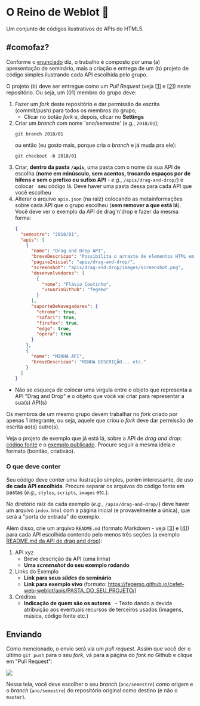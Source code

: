 # O Reino de Weblot :crown:

Um conjunto de códigos ilustrativos de APIs do HTML5.

## #comofaz?

Conforme o [enunciado][enunciado] diz, o trabalho é composto por uma (a) apresentação
de seminário, mais a criação e entrega de um (b) projeto de código simples ilustrando
cada API escolhida pelo grupo.

O projeto (b) deve ser entregue como um _Pull Request_ (veja [[1]][using-pull-requests] e
[[2]][creating-pull-requests]) neste repositório. Ou seja, um (01) membro do grupo deve:

1. Fazer um _fork_ deste repositório e dar permissão de escrita (commit/push) para todos os membros do grupo;
   - Clicar no botão _fork_ e, depois, clicar no **Settings**
1. Criar um _branch_ com nome 'ano/semestre' (e.g., `2018/01`);
   ```
   git branch 2018/01
   ```
   ou então (eu gosto mais, porque cria o _branch_ e já muda pra ele):
   ```
   git checkout -b 2018/01
   ```
1. Criar, **dentro da pasta `/apis`**, uma pasta com o nome da sua API de escolha (**nome em minúsculo,
   sem acentos, trocando espaços por de hífens e sem o prefixo ou sufixo API** - _e.g._, `/apis/drag-and-drop/`) e colocar
   seu código lá. Deve haver uma pasta dessa para cada API que você escolheu
1. Alterar o arquivo `apis.json` (na raiz) colocando as metainformações sobre cada API
   que o grupo escolheu (**sem remover a que está lá**). Você deve ver o exemplo
   da API de drag'n'drop e fazer da mesma forma:
   ```json
   {
     "semestre": "2018/01",
     "apis": [
       {
         "nome": "Drag and Drop API",
         "breveDescricao": "Possibilita o arraste de elementos HTML em cima de outros",
         "paginaInicial": "apis/drag-and-drop/",
         "screenshot": "apis/drag-and-drop/images/screenshot.png",
         "desenvolvedores": [
           {
             "nome": "Flávio Coutinho",
             "usuarioGithub": "fegemo"
           }
         ],
         "suporteDeNavegadores": {
           "chrome": true,
           "safari": true,
           "firefox": true,
           "edge": true,
           "opera": true
         }
       },
       {
         "nome": "MINHA API",
         "breveDescricao": "MINHA DESCRIÇÃO... etc."
       }
     ]
   }
   ```
  - Não se esqueça de colocar uma vírgula entre o objeto que representa a API
    "Drag and Drop" e o objeto que você vai criar para representar a sua(s)
    API(s)

Os membros de um mesmo grupo devem trabalhar no _fork_ criado por apenas 1 integrante, ou
seja, aquele que criou o _fork_ deve dar permissão de escrita ao(s) outro(s).

Veja o projeto de exemplo que já está lá, sobre a API de _drag and drop_:
[código fonte][drag-and-drop-code] e o [exemplo publicado][drag-and-drop-live]. Procure
seguir a mesma ideia e formato (bonitão, criativão).

### O que deve conter

Seu código deve conter uma ilustração simples, porém interessante, de uso **de cada API
escolhida**. Procure separar os arquivos do código fonte em pastas
(_e.g._, `styles`, `scripts`, `images` etc.).

No diretório raiz de cada exemplo (_e.g._, `/apis/drag-and-drop/`) deve haver um arquivo
`index.html` com a página inicial (e provavelmente a única), que será a "porta de entrada"
do exemplo.

Além disso, crie um arquivo `README.md` (formato Markdown - veja [[3]][markdown] e
[[4]][markdown-tutorial]) para cada API escolhida contendo pelo menos três seções (a exemplo
[README.md da API de drag and drop][drag-and-drop-readme]):

1. API xyz
   - Breve descrição da API (uma linha)
   - **Uma _screenshot_ do seu exemplo rodando**
1. Links do Exemplo
   - **Link para seus _slides_ do seminário**
   - **Link para exemplo vivo** (formato: https://fegemo.github.io/cefet-web-weblot/apis/PASTA_DO_SEU_PROJETO/)
1. Créditos
   - **Indicação de quem são os autores**
   - Texto dando a devida atribuição aos eventuais recursos de terceiros usados (imagens, música, código fonte etc.)

## Enviando

Como mencionado, o envio será via um _pull request_. Assim que você der o último `git push` para o seu _fork_,
vá para a página do _fork_ no Github e clique em "Pull Request":

![](https://i.imgur.com/Wb4k4Fb.png)

Nessa tela, você deve escolher o seu _branch_ (`ano/semestre`) como origem e o _branch_ (`ano/semestre`) do repositório original como destino (e não o `master`).


[enunciado]: https://github.com/fegemo/cefet-web/blob/master/assignments/seminar-html5/README.md#seminário---apis-do-html5
[using-pull-requests]: https://help.github.com/articles/using-pull-requests/
[creating-pull-requests]: https://help.github.com/articles/creating-a-pull-request/
[markdown]: https://daringfireball.net/projects/markdown/
[markdown-tutorial]: https://guides.github.com/features/mastering-markdown/
[drag-and-drop-code]: https://github.com/fegemo/cefet-web-weblot/tree/master/apis/drag-and-drop/
[drag-and-drop-live]: https://fegemo.github.io/cefet-web-weblot/apis/drag-and-drop/
[drag-and-drop-readme]: https://github.com/fegemo/cefet-web-weblot/blob/master/apis/drag-and-drop/README.md
